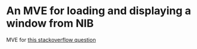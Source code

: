 # An MVE for loading and displaying a window from NIB

MVE for [this stackoverflow question](https://stackoverflow.com/questions/75988966/show-window-from-nib-preventing-multiple-instances)


